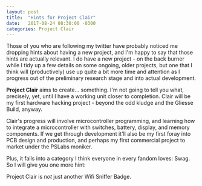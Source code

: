 ```yaml
---
layout: post
title:  "Hints for Project Clair"
date:   2017-08-24 08:30:00 -0300
categories: Project Clair
---
```


Those of you who are following my twitter have probably noticed me dropping hints about having a new project, and I'm happy to say that those hints are actually relevant. I do have a new project - on the back burner while I tidy up a few details on some ongoing, older projects, but one that I think will (productively) use up quite a bit more time and attention as I progress out of the preliminary research stage and into actual development.

**Project Clair** aims to create... something. I'm not going to tell you what, precisely, yet, until I have a working unit closer to completion. Clair will be my first hardware hacking project - beyond the odd kludge and the Gliesse Build, anyway.

Clair's progress will involve microcontroller programming, and learning how to integrate a microcontroller with switches, battery, display, and memory components. If we get through development it'll also be my first foray into PCB design and production, and perhaps my first commercial project to market under the PSLabs moniker.

Plus, it falls into a category I think everyone in every fandom loves: Swag. So I will give you one more hint:

Project Clair is *not* just another Wifi Sniffer Badge.
